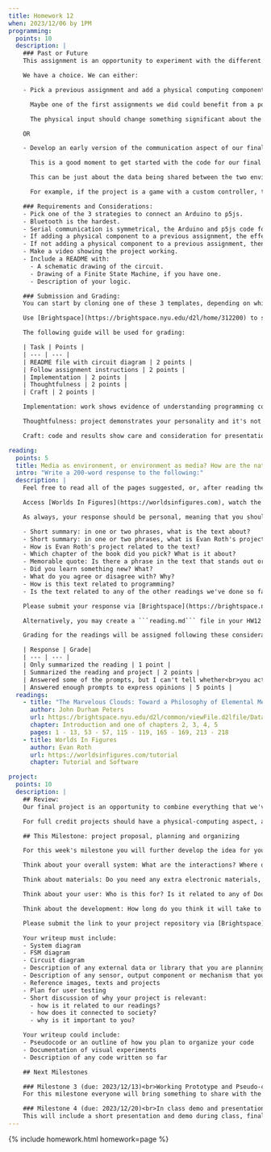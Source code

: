 ```yaml
---
title: Homework 12
when: 2023/12/06 by 1PM
programming:
  points: 10
  description: |
    ### Past or Future
    This assignment is an opportunity to experiment with the different communication strategies to connect an Arduino to a p5js sketch that we saw in class.

    We have a choice. We can either:

    - Pick a previous assignment and add a physical computing component to it.

      Maybe one of the first assignments we did could benefit from a potentiometer or a button. The drawing sketch of HW04B, or even some aspects of HW03A or HW03B could be parametrized to read an input from the Arduino.

      The physical input should change something significant about the sketch, not just colors.

    OR

    - Develop an early version of the communication aspect of our final project.

      This is a good moment to get started with the code for our final projects, and since communicating between an Arduino and p5js is a requirement, why not start there.

      This can be just about the data being shared between the two environments with a simplified version of the visuals or the final circuit.

      For example, if the project is a game with a custom controller, the focus will be on getting the signals from the Arduino to p5js to make an ellipse move. Or, if the final project uses 12 buttons to implement a super password machine, for now the task should be to get 2 or 3 of those buttons to communicate with p5js.

    ### Requirements and Considerations:
    - Pick one of the 3 strategies to connect an Arduino to p5js.
    - Bluetooth is the hardest.
    - Serial communication is symmetrical, the Arduino and p5js code for sending/receiving is very similar.
    - If adding a physical component to a previous assignment, the effect in p5js has to be more than just a change in color.
    - If not adding a physical component to a previous assignment, then this should be related to the final project.
    - Make a video showing the project working.
    - Include a README with:
      - A schematic drawing of the circuit.
      - Drawing of a Finite State Machine, if you have one.
      - Description of your logic.

    ### Submission and Grading:
    You can start by cloning one of these 3 templates, depending on which communication strategy you want to use: [Serial](https://github.com/DM-GY-6063-2023F-D/FinalProject-Serial), [WiFi](https://github.com/DM-GY-6063-2023F-D/FinalProject-Serial), [BLE](https://github.com/DM-GY-6063-2023F-D/FinalProject-BLE).

    Use [Brightspace](https://brightspace.nyu.edu/d2l/home/312200) to submit a link to your repository and a video of your project working. The video should be about 1 minute long to show all the input/output signals being transferred between the Arduino and p5js. You can upload the file to Brightspace or host it somewhere else and submit a link.

    The following guide will be used for grading:

    | Task | Points |
    | --- | --- |
    | README file with circuit diagram | 2 points |
    | Follow assignment instructions | 2 points |
    | Implementation | 2 points |
    | Thoughtfulness | 2 points |
    | Craft | 2 points |

    Implementation: work shows evidence of understanding programming concepts and you are fully using them to express your ideas.

    Thoughtfulness: project demonstrates your personality and it's not a straightforward re-implementation of someone else's idea.

    Craft: code and results show care and consideration for presentation and professionalism, and work doesn't look like it was rushed.

reading:
  points: 5
  title: Media as environment, or environment as media? How are the natural and the media worlds entangled?
  intro: "Write a 200-word response to the following:"
  description: |
    Feel free to read all of the pages suggested, or, after reading the Introduction (pages 1 - 13), pick one of the four chapters (chapters 2, 3, 4 or 5) and read the first few pages, as listed above.

    Access [Worlds In Figures](https://worldsinfigures.com), watch the tutorial video and play with the software.

    As always, your response should be personal, meaning that you should be expressing your views and opinions about the text and not just summarizing it. You can use the following rubric to guide your response:

    - Short summary: in one or two phrases, what is the text about?
    - Short summary: in one or two phrases, what is Evan Roth's project about?
    - How is Evan Roth's project related to the text?
    - Which chapter of the book did you pick? What is it about?
    - Memorable quote: Is there a phrase in the text that stands out or captures the main idea of the text?
    - Did you learn something new? What?
    - What do you agree or disagree with? Why?
    - How is this text related to programming?
    - Is the text related to any of the other readings we've done so far?

    Please submit your response via [Brightspace](https://brightspace.nyu.edu/d2l/home/312200).

    Alternatively, you may create a ```reading.md``` file in your HW12 repo and write your response in markdown. Just make sure to submit a link to the file using [Brightspace](https://brightspace.nyu.edu/d2l/home/312200).

    Grading for the readings will be assigned following these considerations:

    | Response | Grade|
    | --- | --- |
    | Only summarized the reading | 1 point |
    | Summarized the reading and project | 2 points |
    | Answered some of the prompts, but I can't tell whether<br>you actually read the text and saw the project | 3 points |
    | Answered enough prompts to express opinions | 5 points |
  readings:
    - title: "The Marvelous Clouds: Toward a Philosophy of Elemental Media"
      author: John Durham Peters
      url: https://brightspace.nyu.edu/d2l/common/viewFile.d2lfile/Database/MjA5MTA0ODU/peters_marvelous-clouds.pdf?ou=312200
      chapter: Introduction and one of chapters 2, 3, 4, 5
      pages: 1 - 13, 53 - 57, 115 - 119, 165 - 169, 213 - 218
    - title: Worlds In Figures
      author: Evan Roth
      url: https://worldsinfigures.com/tutorial
      chapter: Tutorial and Software

project:
  points: 10
  description: |
    ## Review:
    Our final project is an opportunity to combine everything that we've learned to create a piece of work that showcases not only our technical knowledge, but also our design skills, and ability to think critically while making connections between our readings and our practice.

    For full credit projects should have a physical-computing aspect, and an audio or visual aspect, so this means using both an Arduino for input or output, together with a p5js sketch. Projects also have to have custom functions, arrays, objects or classes, ```for()``` loops and ```if()``` statements, and demonstrate forethought and planning. At the same time, we're expected to go beyond the basic concepts of programming, so use of external libraries is extremely encouraged.

    ## This Milestone: project proposal, planning and organizing

    For this week's milestone you will further develop the idea for your project and create a plan for its development. It's also not a bad idea to start thinking about the code and writing some initial functions, testing some visuals and experimenting with libraries.

    Think about your overall system: What are the interactions? Where does data get produced or collected? How does it get transferred between Arduino and the computer/browser/p5js?

    Think about materials: Do you need any extra electronic materials, like sensors, motors or special LEDs? Will you need to fabricate any special structures or mechanisms?

    Think about your user: Who is this for? Is it related to any of Douglas Rushkoff's commands? Would Chris Crawford consider it interactive? How do you plan on testing your project?

    Think about the development: How long do you think it will take to develop your project? What do you think will be the most challenging aspect of the project? Do you have any "stretch" features you would like to develop in case you finish early? Do you have a backup plan in case anything ends up not working out?

    Please submit the link to your project repository via [Brightspace](https://brightspace.nyu.edu/d2l/home/312200).

    Your writeup must include:
    - System diagram
    - FSM diagram
    - Circuit diagram
    - Description of any external data or library that you are planning to use
    - Description of any sensor, output component or mechanism that you are planning on using or building
    - Reference images, texts and projects
    - Plan for user testing
    - Short discussion of why your project is relevant:
      - how is it related to our readings?
      - how does it connected to society?
      - why is it important to you?

    Your writeup could include:
    - Pseudocode or an outline of how you plan to organize your code
    - Documentation of visual experiments
    - Description of any code written so far

    ## Next Milestones

    ### Milestone 3 (due: 2023/12/13)<br>Working Prototype and Pseudo-code (10 points)
    For this milestone everyone will bring something to share with the class.

    ### Milestone 4 (due: 2023/12/20)<br>In class demo and presentation (30 points)
    This will include a short presentation and demo during class, final code review and a final writeup.
---
```

{% include homework.html homework=page %}
